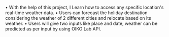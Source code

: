 •	With the help of this project, I Learn how to access any specific location's real-time weather data. 
•	Users can forecast the holiday destination considering the weather of 2 different cities and relocate based on its weather.
•	Users will give two inputs like place and date, weather can be predicted as per input by using OIKO Lab API.
